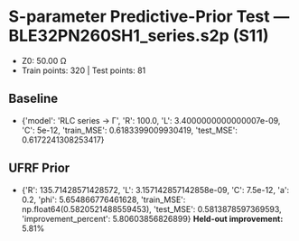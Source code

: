 # S-parameter Predictive-Prior Test — BLE32PN260SH1_series.s2p (S11)
- Z0: 50.00 Ω
- Train points: 320  |  Test points: 81

## Baseline
- {'model': 'RLC series -> Γ', 'R': 100.0, 'L': 3.4000000000000007e-09, 'C': 5e-12, 'train_MSE': 0.6183399009930419, 'test_MSE': 0.6172241308253417}

## UFRF Prior
- {'R': 135.71428571428572, 'L': 3.157142857142858e-09, 'C': 7.5e-12, 'a': 0.2, 'phi': 5.654866776461628, 'train_MSE': np.float64(0.5820521488559453), 'test_MSE': 0.5813878597369593, 'improvement_percent': 5.80603856826899}
**Held-out improvement:** 5.81%